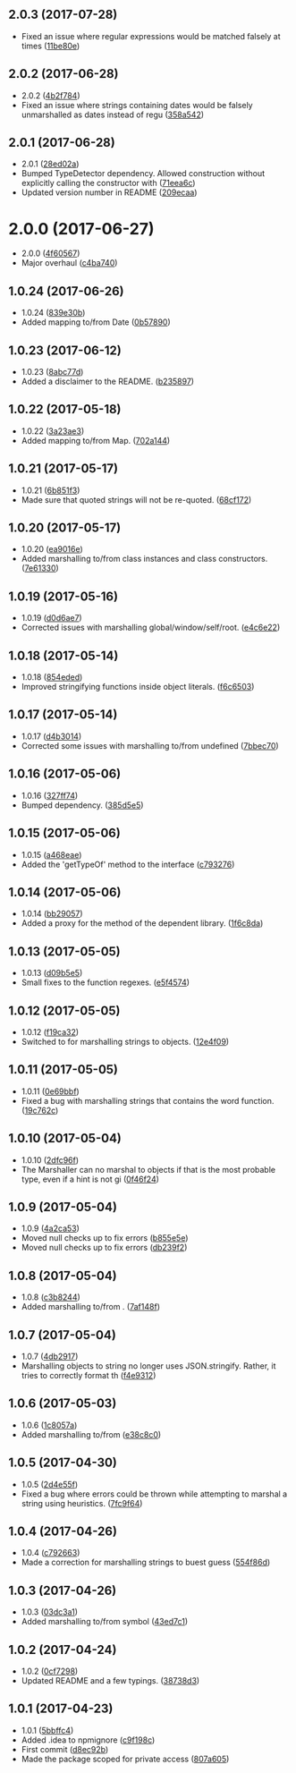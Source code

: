 <a name="2.0.3"></a>
## 2.0.3 (2017-07-28)

* Fixed an issue where regular expressions would be matched falsely at times ([11be80e](https://github.com/wessberg/marshaller/commit/11be80e))



<a name="2.0.2"></a>
## 2.0.2 (2017-06-28)

* 2.0.2 ([4b2f784](https://github.com/wessberg/marshaller/commit/4b2f784))
* Fixed an issue where strings containing dates would be falsely unmarshalled as dates instead of regu ([358a542](https://github.com/wessberg/marshaller/commit/358a542))



<a name="2.0.1"></a>
## 2.0.1 (2017-06-28)

* 2.0.1 ([28ed02a](https://github.com/wessberg/marshaller/commit/28ed02a))
* Bumped TypeDetector dependency. Allowed construction without explicitly calling the constructor with ([71eea6c](https://github.com/wessberg/marshaller/commit/71eea6c))
* Updated version number in README ([209ecaa](https://github.com/wessberg/marshaller/commit/209ecaa))



<a name="2.0.0"></a>
# 2.0.0 (2017-06-27)

* 2.0.0 ([4f60567](https://github.com/wessberg/marshaller/commit/4f60567))
* Major overhaul ([c4ba740](https://github.com/wessberg/marshaller/commit/c4ba740))



<a name="1.0.24"></a>
## 1.0.24 (2017-06-26)

* 1.0.24 ([839e30b](https://github.com/wessberg/marshaller/commit/839e30b))
* Added mapping to/from Date ([0b57890](https://github.com/wessberg/marshaller/commit/0b57890))



<a name="1.0.23"></a>
## 1.0.23 (2017-06-12)

* 1.0.23 ([8abc77d](https://github.com/wessberg/marshaller/commit/8abc77d))
* Added a disclaimer to the README. ([b235897](https://github.com/wessberg/marshaller/commit/b235897))



<a name="1.0.22"></a>
## 1.0.22 (2017-05-18)

* 1.0.22 ([3a23ae3](https://github.com/wessberg/marshaller/commit/3a23ae3))
* Added mapping to/from Map. ([702a144](https://github.com/wessberg/marshaller/commit/702a144))



<a name="1.0.21"></a>
## 1.0.21 (2017-05-17)

* 1.0.21 ([6b851f3](https://github.com/wessberg/marshaller/commit/6b851f3))
* Made sure that quoted strings will not be re-quoted. ([68cf172](https://github.com/wessberg/marshaller/commit/68cf172))



<a name="1.0.20"></a>
## 1.0.20 (2017-05-17)

* 1.0.20 ([ea9016e](https://github.com/wessberg/marshaller/commit/ea9016e))
* Added marshalling to/from class instances and class constructors. ([7e61330](https://github.com/wessberg/marshaller/commit/7e61330))



<a name="1.0.19"></a>
## 1.0.19 (2017-05-16)

* 1.0.19 ([d0d6ae7](https://github.com/wessberg/marshaller/commit/d0d6ae7))
* Corrected issues with marshalling global/window/self/root. ([e4c6e22](https://github.com/wessberg/marshaller/commit/e4c6e22))



<a name="1.0.18"></a>
## 1.0.18 (2017-05-14)

* 1.0.18 ([854eded](https://github.com/wessberg/marshaller/commit/854eded))
* Improved stringifying functions inside object literals. ([f6c6503](https://github.com/wessberg/marshaller/commit/f6c6503))



<a name="1.0.17"></a>
## 1.0.17 (2017-05-14)

* 1.0.17 ([d4b3014](https://github.com/wessberg/marshaller/commit/d4b3014))
* Corrected some issues with marshalling to/from undefined ([7bbec70](https://github.com/wessberg/marshaller/commit/7bbec70))



<a name="1.0.16"></a>
## 1.0.16 (2017-05-06)

* 1.0.16 ([327ff74](https://github.com/wessberg/marshaller/commit/327ff74))
* Bumped  dependency. ([385d5e5](https://github.com/wessberg/marshaller/commit/385d5e5))



<a name="1.0.15"></a>
## 1.0.15 (2017-05-06)

* 1.0.15 ([a468eae](https://github.com/wessberg/marshaller/commit/a468eae))
* Added the 'getTypeOf' method to the interface ([c793276](https://github.com/wessberg/marshaller/commit/c793276))



<a name="1.0.14"></a>
## 1.0.14 (2017-05-06)

* 1.0.14 ([bb29057](https://github.com/wessberg/marshaller/commit/bb29057))
* Added a proxy for the  method of the dependent  library. ([1f6c8da](https://github.com/wessberg/marshaller/commit/1f6c8da))



<a name="1.0.13"></a>
## 1.0.13 (2017-05-05)

* 1.0.13 ([d09b5e5](https://github.com/wessberg/marshaller/commit/d09b5e5))
* Small fixes to the function regexes. ([e5f4574](https://github.com/wessberg/marshaller/commit/e5f4574))



<a name="1.0.12"></a>
## 1.0.12 (2017-05-05)

* 1.0.12 ([f19ca32](https://github.com/wessberg/marshaller/commit/f19ca32))
* Switched to  for marshalling strings to objects. ([12e4f09](https://github.com/wessberg/marshaller/commit/12e4f09))



<a name="1.0.11"></a>
## 1.0.11 (2017-05-05)

* 1.0.11 ([0e69bbf](https://github.com/wessberg/marshaller/commit/0e69bbf))
* Fixed a bug with marshalling strings that contains the word function. ([19c762c](https://github.com/wessberg/marshaller/commit/19c762c))



<a name="1.0.10"></a>
## 1.0.10 (2017-05-04)

* 1.0.10 ([2dfc96f](https://github.com/wessberg/marshaller/commit/2dfc96f))
* The Marshaller can no marshal to objects if that is the most probable type, even if a hint is not gi ([0f46f24](https://github.com/wessberg/marshaller/commit/0f46f24))



<a name="1.0.9"></a>
## 1.0.9 (2017-05-04)

* 1.0.9 ([4a2ca53](https://github.com/wessberg/marshaller/commit/4a2ca53))
* Moved null checks up to fix errors ([b855e5e](https://github.com/wessberg/marshaller/commit/b855e5e))
* Moved null checks up to fix errors ([db239f2](https://github.com/wessberg/marshaller/commit/db239f2))



<a name="1.0.8"></a>
## 1.0.8 (2017-05-04)

* 1.0.8 ([c3b8244](https://github.com/wessberg/marshaller/commit/c3b8244))
* Added marshalling to/from . ([7af148f](https://github.com/wessberg/marshaller/commit/7af148f))



<a name="1.0.7"></a>
## 1.0.7 (2017-05-04)

* 1.0.7 ([4db2917](https://github.com/wessberg/marshaller/commit/4db2917))
* Marshalling objects to string no longer uses JSON.stringify. Rather, it tries to correctly format th ([f4e9312](https://github.com/wessberg/marshaller/commit/f4e9312))



<a name="1.0.6"></a>
## 1.0.6 (2017-05-03)

* 1.0.6 ([1c8057a](https://github.com/wessberg/marshaller/commit/1c8057a))
* Added marshalling to/from ([e38c8c0](https://github.com/wessberg/marshaller/commit/e38c8c0))



<a name="1.0.5"></a>
## 1.0.5 (2017-04-30)

* 1.0.5 ([2d4e55f](https://github.com/wessberg/marshaller/commit/2d4e55f))
* Fixed a bug where errors could be thrown while attempting to marshal a string using heuristics. ([7fc9f64](https://github.com/wessberg/marshaller/commit/7fc9f64))



<a name="1.0.4"></a>
## 1.0.4 (2017-04-26)

* 1.0.4 ([c792663](https://github.com/wessberg/marshaller/commit/c792663))
* Made a correction for marshalling strings to buest guess ([554f86d](https://github.com/wessberg/marshaller/commit/554f86d))



<a name="1.0.3"></a>
## 1.0.3 (2017-04-26)

* 1.0.3 ([03dc3a1](https://github.com/wessberg/marshaller/commit/03dc3a1))
* Added marshalling to/from symbol ([43ed7c1](https://github.com/wessberg/marshaller/commit/43ed7c1))



<a name="1.0.2"></a>
## 1.0.2 (2017-04-24)

* 1.0.2 ([0cf7298](https://github.com/wessberg/marshaller/commit/0cf7298))
* Updated README and a few typings. ([38738d3](https://github.com/wessberg/marshaller/commit/38738d3))



<a name="1.0.1"></a>
## 1.0.1 (2017-04-23)

* 1.0.1 ([5bbffc4](https://github.com/wessberg/marshaller/commit/5bbffc4))
* Added .idea to npmignore ([c9f198c](https://github.com/wessberg/marshaller/commit/c9f198c))
* First commit ([d8ec92b](https://github.com/wessberg/marshaller/commit/d8ec92b))
* Made the package scoped for private access ([807a605](https://github.com/wessberg/marshaller/commit/807a605))



